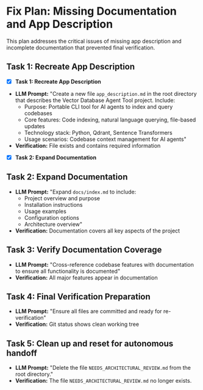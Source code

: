 # Fix Plan: Missing Documentation and App Description

This plan addresses the critical issues of missing app description and incomplete documentation that prevented final verification.

## Task 1: Recreate App Description
- [x] **Task 1: Recreate App Description**
- **LLM Prompt:** "Create a new file `app_description.md` in the root directory that describes the Vector Database Agent Tool project. Include:
  - Purpose: Portable CLI tool for AI agents to index and query codebases
  - Core features: Code indexing, natural language querying, file-based updates
  - Technology stack: Python, Qdrant, Sentence Transformers
  - Usage scenarios: Codebase context management for AI agents"
- **Verification:** File exists and contains required information

- [x] **Task 2: Expand Documentation**
## Task 2: Expand Documentation
- **LLM Prompt:** "Expand `docs/index.md` to include:
  - Project overview and purpose
  - Installation instructions
  - Usage examples
  - Configuration options
  - Architecture overview"
- **Verification:** Documentation covers all key aspects of the project

## Task 3: Verify Documentation Coverage
- **LLM Prompt:** "Cross-reference codebase features with documentation to ensure all functionality is documented"
- **Verification:** All major features appear in documentation

## Task 4: Final Verification Preparation
- **LLM Prompt:** "Ensure all files are committed and ready for re-verification"
- **Verification:** Git status shows clean working tree

## Task 5: Clean up and reset for autonomous handoff
- **LLM Prompt:** "Delete the file `NEEDS_ARCHITECTURAL_REVIEW.md` from the root directory."
- **Verification:** The file `NEEDS_ARCHITECTURAL_REVIEW.md` no longer exists.